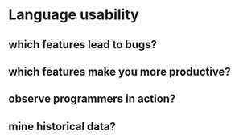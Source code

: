 # Language usability  
  
## which features lead to bugs?  
  
## which features make you more productive?  
  
## observe programmers in action?  
  
## mine historical data?  
  
